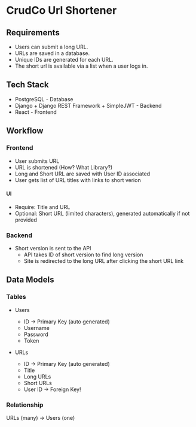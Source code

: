 # CrudCo Url Shortener

## Requirements

- Users can submit a long URL.
- URLs are saved in a database.
- Unique IDs are generated for each URL.
- The short url is available via a list when a user logs in.

## Tech Stack

- PostgreSQL - Database
- Django + Django REST Framework + SimpleJWT - Backend
- React - Frontend

## Workflow

### Frontend

- User submits URL
- URL is shortened (How? What Library?)
- Long and Short URL are saved with User ID associated
- User gets list of URL titles with links to short verion

#### UI

- Require: Title and URL
- Optional: Short URL (limited characters), generated automatically if not provided

### Backend

- Short version is sent to the API
  - API takes ID of short version to find long version
  - Site is redirected to the long URL after clicking the short URL link

## Data Models

### Tables

- Users
  - ID -> Primary Key (auto generated)
  - Username
  - Password
  - Token

- URLs
  - ID -> Primary Key (auto generated)
  - Title
  - Long URLs
  - Short URLs
  - User ID -> Foreign Key!

### Relationship

URLs (many) -> Users (one)
